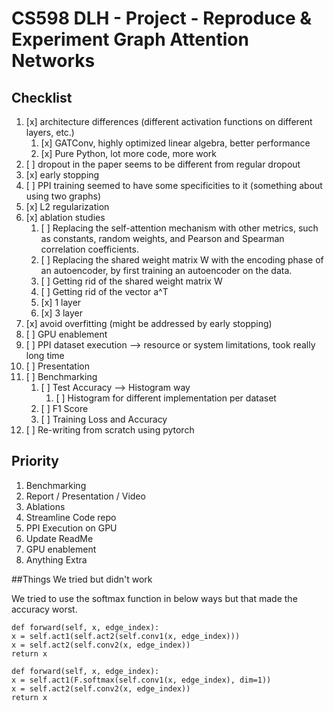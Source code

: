 
# CS598 DLH - Project - Reproduce & Experiment Graph Attention Networks

## Checklist

1. [x] architecture differences (different activation functions on different layers, etc.)
   1. [x] GATConv, highly optimized linear algebra, better performance
   2. [x] Pure Python, lot more code, more work
2. [ ] dropout in the paper seems to be different from regular dropout
3. [x] early stopping
4. [ ] PPI training seemed to have some specificities to it (something about using two graphs)
5. [x] L2 regularization
6. [x] ablation studies
   1. [ ] Replacing the self-attention mechanism with other metrics, such as constants, random weights, and Pearson and Spearman correlation coefficients.
   2. [ ] Replacing the shared weight matrix W with the encoding phase of an autoencoder, by first training an autoencoder on the data. 
   3. [ ] Getting rid of the shared weight matrix W
   4. [ ] Getting rid of the vector a^T
   5. [x] 1 layer
   6. [x] 3 layer
7. [x] avoid overfitting (might be addressed by early stopping)
8. [ ] GPU enablement
9. [ ] PPI dataset execution --> resource or system limitations, took really long time
10. [ ] Presentation
11. [ ] Benchmarking
    1. [ ] Test Accuracy --> Histogram way
       1. [ ] Histogram for different implementation per dataset
    2. [ ] F1 Score
    3. [ ] Training Loss and Accuracy
12. [ ] Re-writing from scratch using pytorch

## Priority
1. Benchmarking
2. Report / Presentation / Video
3. Ablations
4. Streamline Code repo
5. PPI Execution on GPU
6. Update ReadMe
8. GPU enablement
9. Anything Extra



##Things We tried but didn't work

We tried to use the softmax function in below ways but that made the accuracy worst.

```
def forward(self, x, edge_index):
x = self.act1(self.act2(self.conv1(x, edge_index)))
x = self.act2(self.conv2(x, edge_index))
return x
```


```
def forward(self, x, edge_index):
x = self.act1(F.softmax(self.conv1(x, edge_index), dim=1))
x = self.act2(self.conv2(x, edge_index))
return x
```